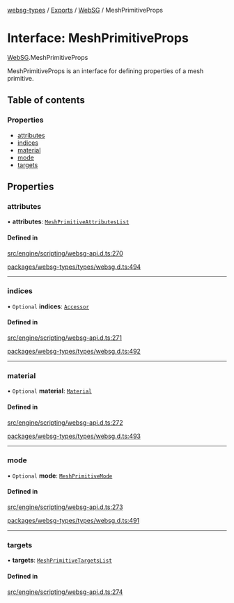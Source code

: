 [websg-types](../README.md) / [Exports](../modules.md) / [WebSG](../modules/WebSG.md) / MeshPrimitiveProps

# Interface: MeshPrimitiveProps

[WebSG](../modules/WebSG.md).MeshPrimitiveProps

MeshPrimitiveProps is an interface for defining properties of a mesh primitive.

## Table of contents

### Properties

- [attributes](WebSG.MeshPrimitiveProps.md#attributes)
- [indices](WebSG.MeshPrimitiveProps.md#indices)
- [material](WebSG.MeshPrimitiveProps.md#material)
- [mode](WebSG.MeshPrimitiveProps.md#mode)
- [targets](WebSG.MeshPrimitiveProps.md#targets)

## Properties

### attributes

• **attributes**: [`MeshPrimitiveAttributesList`](WebSG.MeshPrimitiveAttributesList.md)

#### Defined in

[src/engine/scripting/websg-api.d.ts:270](https://github.com/matrix-org/thirdroom/blob/53b6168d/src/engine/scripting/websg-api.d.ts#L270)

[packages/websg-types/types/websg.d.ts:494](https://github.com/matrix-org/thirdroom/blob/53b6168d/packages/websg-types/types/websg.d.ts#L494)

___

### indices

• `Optional` **indices**: [`Accessor`](../classes/WebSG.Accessor.md)

#### Defined in

[src/engine/scripting/websg-api.d.ts:271](https://github.com/matrix-org/thirdroom/blob/53b6168d/src/engine/scripting/websg-api.d.ts#L271)

[packages/websg-types/types/websg.d.ts:492](https://github.com/matrix-org/thirdroom/blob/53b6168d/packages/websg-types/types/websg.d.ts#L492)

___

### material

• `Optional` **material**: [`Material`](../classes/WebSG.Material.md)

#### Defined in

[src/engine/scripting/websg-api.d.ts:272](https://github.com/matrix-org/thirdroom/blob/53b6168d/src/engine/scripting/websg-api.d.ts#L272)

[packages/websg-types/types/websg.d.ts:493](https://github.com/matrix-org/thirdroom/blob/53b6168d/packages/websg-types/types/websg.d.ts#L493)

___

### mode

• `Optional` **mode**: [`MeshPrimitiveMode`](../enums/WebSG.MeshPrimitiveMode.md)

#### Defined in

[src/engine/scripting/websg-api.d.ts:273](https://github.com/matrix-org/thirdroom/blob/53b6168d/src/engine/scripting/websg-api.d.ts#L273)

[packages/websg-types/types/websg.d.ts:491](https://github.com/matrix-org/thirdroom/blob/53b6168d/packages/websg-types/types/websg.d.ts#L491)

___

### targets

• **targets**: [`MeshPrimitiveTargetsList`](WebSG.MeshPrimitiveTargetsList.md)

#### Defined in

[src/engine/scripting/websg-api.d.ts:274](https://github.com/matrix-org/thirdroom/blob/53b6168d/src/engine/scripting/websg-api.d.ts#L274)
